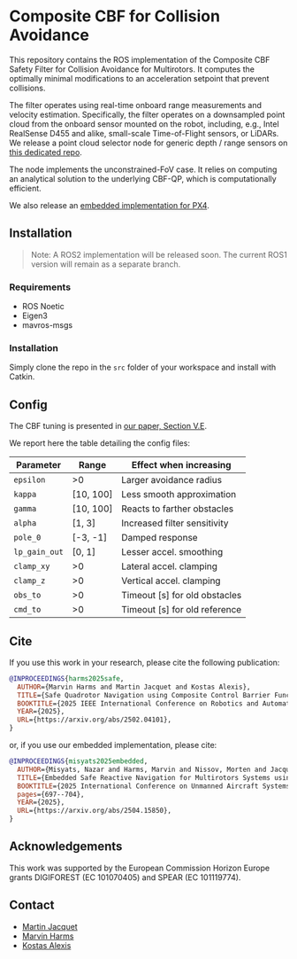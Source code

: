 # Composite CBF for Collision Avoidance

This repository contains the ROS implementation of the Composite CBF Safety Filter for Collision Avoidance for Multirotors.
It computes the optimally minimal modifications to an acceleration setpoint that prevent collisions.

The filter operates using real-time onboard range measurements and velocity estimation.
Specifically, the filter operates on a downsampled point cloud from the onboard sensor mounted on the robot, including, e.g., Intel RealSense D455 and alike, small-scale Time-of-Flight sensors, or LiDARs.
We release a point cloud selector node for generic depth / range sensors on [this dedicated repo](https://github.com/ntnu-arl/composite_cbf).

The node implements the unconstrained-FoV case.
It relies on computing an analytical solution to the underlying CBF-QP, which is computationally efficient.

We also release an [embedded implementation for PX4](https://github.com/ntnu-arl/PX4-CBF).

## Installation

> Note: A ROS2 implementation will be released soon. The current ROS1 version will remain as a separate branch.

### Requirements

* ROS Noetic
* Eigen3
* mavros-msgs

### Installation

Simply clone the repo in the `src` folder of your workspace and install with Catkin.

## Config

The CBF tuning is presented in [our paper, Section V.E](https://arxiv.org/html/2504.15850v1#S5).

We report here the table detailing the config files:

| Parameter     | Range     | Effect when increasing        |
| ------------- | --------- | ----------------------------- |
| `epsilon`     | >0        | Larger avoidance radius       |
| `kappa`       | [10, 100] | Less smooth approximation     |
| `gamma`       | [10, 100] | Reacts to farther obstacles   |
| `alpha`       | [1, 3]    | Increased filter sensitivity  |
| `pole_0`      | [-3, -1]  | Damped response               |
| `lp_gain_out` | [0, 1]    | Lesser accel. smoothing       |
| `clamp_xy`    | >0        | Lateral accel. clamping       |
| `clamp_z`     | >0        | Vertical accel. clamping      |
| `obs_to`      | >0        | Timeout [s] for old obstacles |
| `cmd_to`      | >0        | Timeout [s] for old reference |


## Cite

If you use this work in your research, please cite the following publication:

```bibtex
@INPROCEEDINGS{harms2025safe,
  AUTHOR={Marvin Harms and Martin Jacquet and Kostas Alexis},
  TITLE={Safe Quadrotor Navigation using Composite Control Barrier Functions},
  BOOKTITLE={2025 IEEE International Conference on Robotics and Automation (ICRA)},
  YEAR={2025},
  URL={https://arxiv.org/abs/2502.04101},
}
```

or, if you use our embedded implementation, please cite:

```bibtex
@INPROCEEDINGS{misyats2025embedded,
  AUTHOR={Misyats, Nazar and Harms, Marvin and Nissov, Morten and Jacquet, Martin and Alexis, Kostas},
  TITLE={Embedded Safe Reactive Navigation for Multirotors Systems using Control Barrier Functions},
  BOOKTITLE={2025 International Conference on Unmanned Aircraft Systems (ICUAS)},
  pages={697--704},
  YEAR={2025},
  URL={https://arxiv.org/abs/2504.15850},
}
```

## Acknowledgements

This work was supported by the European Commission Horizon Europe grants DIGIFOREST (EC 101070405) and SPEAR (EC 101119774).

## Contact

* [Martin Jacquet](mailto:marvin.jacquet@ntnu.no)
* [Marvin Harms](mailto:marvin.c.harms@ntnu.no)
* [Kostas Alexis](mailto:konstantinos.alexis@ntnu.no)